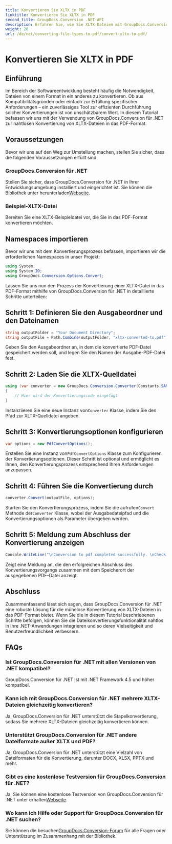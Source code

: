 ```yaml
---
title: Konvertieren Sie XLTX in PDF
linktitle: Konvertieren Sie XLTX in PDF
second_title: GroupDocs.Conversion .NET-API
description: Erfahren Sie, wie Sie XLTX-Dateien mit GroupDocs.Conversion für .NET nahtlos in PDF konvertieren. Erweitern Sie die Vielseitigkeit Ihrer .NET-Anwendungen.
weight: 28
url: /de/net/converting-file-types-to-pdf/convert-xltx-to-pdf/
---
```


# Konvertieren Sie XLTX in PDF

## Einführung
Im Bereich der Softwareentwicklung besteht häufig die Notwendigkeit, Dateien von einem Format in ein anderes zu konvertieren. Ob aus Kompatibilitätsgründen oder einfach zur Erfüllung spezifischer Anforderungen – ein zuverlässiges Tool zur effizienten Durchführung solcher Konvertierungen ist von unschätzbarem Wert. In diesem Tutorial befassen wir uns mit der Verwendung von GroupDocs.Conversion für .NET zur nahtlosen Konvertierung von XLTX-Dateien in das PDF-Format. 
## Voraussetzungen
Bevor wir uns auf den Weg zur Umstellung machen, stellen Sie sicher, dass die folgenden Voraussetzungen erfüllt sind:
### GroupDocs.Conversion für .NET
 Stellen Sie sicher, dass GroupDocs.Conversion für .NET in Ihrer Entwicklungsumgebung installiert und eingerichtet ist. Sie können die Bibliothek unter herunterladen[Webseite](https://releases.groupdocs.com/conversion/net/).
### Beispiel-XLTX-Datei
Bereiten Sie eine XLTX-Beispieldatei vor, die Sie in das PDF-Format konvertieren möchten.

## Namespaces importieren
Bevor wir uns mit dem Konvertierungsprozess befassen, importieren wir die erforderlichen Namespaces in unser Projekt:

```csharp
using System;
using System.IO;
using GroupDocs.Conversion.Options.Convert;
```

Lassen Sie uns nun den Prozess der Konvertierung einer XLTX-Datei in das PDF-Format mithilfe von GroupDocs.Conversion für .NET in detaillierte Schritte unterteilen:
## Schritt 1: Definieren Sie den Ausgabeordner und den Dateinamen
```csharp
string outputFolder = "Your Document Directory";
string outputFile = Path.Combine(outputFolder, "xltx-converted-to.pdf");
```
Geben Sie den Ausgabeordner an, in dem die konvertierte PDF-Datei gespeichert werden soll, und legen Sie den Namen der Ausgabe-PDF-Datei fest.
## Schritt 2: Laden Sie die XLTX-Quelldatei
```csharp
using (var converter = new GroupDocs.Conversion.Converter(Constants.SAMPLE_XLTX))
{
    // Hier wird der Konvertierungscode eingefügt
}
```
 Instanziieren Sie eine neue Instanz von`Converter` Klasse, indem Sie den Pfad zur XLTX-Quelldatei angeben.
## Schritt 3: Konvertierungsoptionen konfigurieren
```csharp
var options = new PdfConvertOptions();
```
 Erstellen Sie eine Instanz von`PdfConvertOptions` Klasse zum Konfigurieren der Konvertierungsoptionen. Dieser Schritt ist optional und ermöglicht es Ihnen, den Konvertierungsprozess entsprechend Ihren Anforderungen anzupassen.
## Schritt 4: Führen Sie die Konvertierung durch
```csharp
converter.Convert(outputFile, options);
```
 Starten Sie den Konvertierungsprozess, indem Sie die aufrufen`Convert` Methode der`Converter` Klasse, wobei der Ausgabedateipfad und die Konvertierungsoptionen als Parameter übergeben werden.
## Schritt 5: Meldung zum Abschluss der Konvertierung anzeigen
```csharp
Console.WriteLine("\nConversion to pdf completed successfully. \nCheck output in {0}", outputFolder);
```
Zeigt eine Meldung an, die den erfolgreichen Abschluss des Konvertierungsvorgangs zusammen mit dem Speicherort der ausgegebenen PDF-Datei anzeigt.

## Abschluss
Zusammenfassend lässt sich sagen, dass GroupDocs.Conversion für .NET eine robuste Lösung für die mühelose Konvertierung von XLTX-Dateien in das PDF-Format bietet. Wenn Sie die in diesem Tutorial beschriebenen Schritte befolgen, können Sie die Dateikonvertierungsfunktionalität nahtlos in Ihre .NET-Anwendungen integrieren und so deren Vielseitigkeit und Benutzerfreundlichkeit verbessern.
## FAQs
### Ist GroupDocs.Conversion für .NET mit allen Versionen von .NET kompatibel?
GroupDocs.Conversion für .NET ist mit .NET Framework 4.5 und höher kompatibel.
### Kann ich mit GroupDocs.Conversion für .NET mehrere XLTX-Dateien gleichzeitig konvertieren?
Ja, GroupDocs.Conversion für .NET unterstützt die Stapelkonvertierung, sodass Sie mehrere XLTX-Dateien gleichzeitig konvertieren können.
### Unterstützt GroupDocs.Conversion für .NET andere Dateiformate außer XLTX und PDF?
Ja, GroupDocs.Conversion für .NET unterstützt eine Vielzahl von Dateiformaten für die Konvertierung, darunter DOCX, XLSX, PPTX und mehr.
### Gibt es eine kostenlose Testversion für GroupDocs.Conversion für .NET?
 Ja, Sie können eine kostenlose Testversion von GroupDocs.Conversion für .NET unter erhalten[Webseite](https://releases.groupdocs.com/).
### Wo kann ich Hilfe oder Support für GroupDocs.Conversion für .NET suchen?
 Sie können die besuchen[GroupDocs.Conversion-Forum](https://forum.groupdocs.com/c/conversion/11) für alle Fragen oder Unterstützung im Zusammenhang mit der Bibliothek.